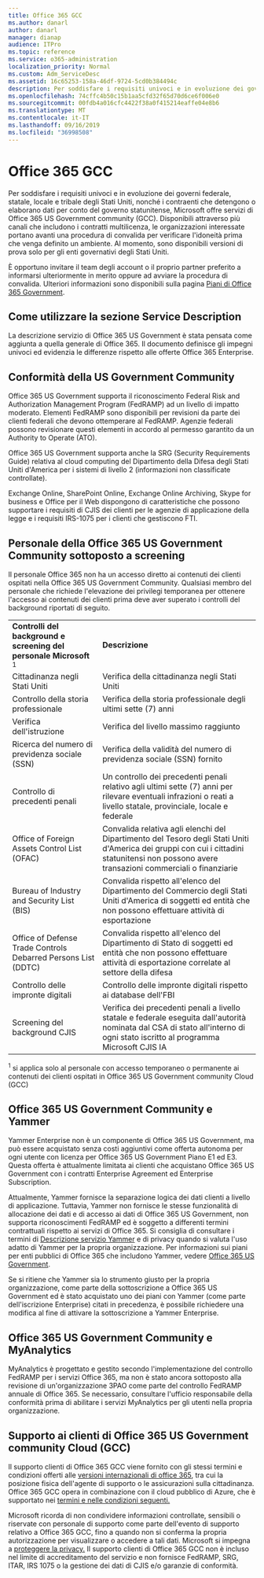 ```yaml
---
title: Office 365 GCC
ms.author: danarl
author: danarl
manager: dianap
audience: ITPro
ms.topic: reference
ms.service: o365-administration
localization_priority: Normal
ms.custom: Adm_ServiceDesc
ms.assetid: 16c65253-158a-46df-9724-5cd0b384494c
description: Per soddisfare i requisiti univoci e in evoluzione dei governi federale, statale, locale e tribale degli Stati Uniti, nonché i contraenti che detengono o elaborano dati per conto del governo statunitense, Microsoft offre servizi di Office 365 US Government community (GCC). Disponibili attraverso più canali che includono i contratti multilicenza, le organizzazioni interessate portano avanti una procedura di convalida per verificare l'idoneità prima che venga definito un ambiente. Al momento, sono disponibili versioni di prova solo per gli enti governativi degli Stati Uniti.
ms.openlocfilehash: 74cffc4b50c15b1aa5cfd32f65d70d6ce6f006e0
ms.sourcegitcommit: 00fdb4a016cfc4422f38a0f415214eaffe04e8b6
ms.translationtype: MT
ms.contentlocale: it-IT
ms.lasthandoff: 09/16/2019
ms.locfileid: "36998508"
---
```

# <a name="office-365-gcc"></a>Office 365 GCC

Per soddisfare i requisiti univoci e in evoluzione dei governi federale, statale, locale e tribale degli Stati Uniti, nonché i contraenti che detengono o elaborano dati per conto del governo statunitense, Microsoft offre servizi di Office 365 US Government community (GCC). Disponibili attraverso più canali che includono i contratti multilicenza, le organizzazioni interessate portano avanti una procedura di convalida per verificare l'idoneità prima che venga definito un ambiente. Al momento, sono disponibili versioni di prova solo per gli enti governativi degli Stati Uniti. 
  
È opportuno invitare il team degli account o il proprio partner preferito a informarsi ulteriormente in merito oppure ad avviare la procedura di convalida. Ulteriori informazioni sono disponibili sulla pagina [Piani di Office 365 Government](https://products.office.com/en-us/government/compare-office-365-government-plans). 
  
## <a name="how-to-use-this-service-description-section"></a>Come utilizzare la sezione Service Description

La descrizione servizio di Office 365 US Government è stata pensata come aggiunta a quella generale di Office 365. Il documento definisce gli impegni univoci ed evidenzia le differenze rispetto alle offerte Office 365 Enterprise.
  
## <a name="us-government-community-compliance"></a>Conformità della US Government Community

Office 365 US Government supporta il riconoscimento Federal Risk and Authorization Management Program (FedRAMP) ad un livello di impatto moderato. Elementi FedRAMP sono disponibili per revisioni da parte dei clienti federali che devono ottemperare al FedRAMP. Agenzie federali possono revisionare questi elementi in accordo al permesso garantito da un Authority to Operate (ATO).
  
Office 365 US Government supporta anche la SRG (Security Requirements Guide) relativa al cloud computing del Dipartimento della Difesa degli Stati Uniti d'America per i sistemi di livello 2 (informazioni non classificate controllate). 
  
Exchange Online, SharePoint Online, Exchange Online Archiving, Skype for business e Office per il Web dispongono di caratteristiche che possono supportare i requisiti di CJIS dei clienti per le agenzie di applicazione della legge e i requisiti IRS-1075 per i clienti che gestiscono FTI.
  
## <a name="office-365-us-government-community-screened-personnel"></a>Personale della Office 365 US Government Community sottoposto a screening

Il personale Office 365 non ha un accesso diretto ai contenuti dei clienti ospitati nella Office 365 US Government Community. Qualsiasi membro del personale che richiede l'elevazione dei privilegi temporanea per ottenere l'accesso ai contenuti dei clienti prima deve aver superato i controlli del background riportati di seguito. 
  
|||
|:-----|:-----|
|**Controlli del background e screening del personale Microsoft** <sup>1</sup> <br/> |**Descrizione** <br/> |
|Cittadinanza negli Stati Uniti  <br/> |Verifica della cittadinanza negli Stati Uniti  <br/> |
|Controllo della storia professionale  <br/> |Verifica della storia professionale degli ultimi sette (7) anni  <br/> |
|Verifica dell'istruzione  <br/> |Verifica del livello massimo raggiunto  <br/> |
|Ricerca del numero di previdenza sociale (SSN)  <br/> |Verifica della validità del numero di previdenza sociale (SSN) fornito  <br/> |
|Controllo di precedenti penali  <br/> |Un controllo dei precedenti penali relativo agli ultimi sette (7) anni per rilevare eventuali infrazioni o reati a livello statale, provinciale, locale e federale  <br/> |
|Office of Foreign Assets Control List (OFAC)  <br/> |Convalida relativa agli elenchi del Dipartimento del Tesoro degli Stati Uniti d'America dei gruppi con cui i cittadini statunitensi non possono avere transazioni commerciali o finanziarie  <br/> |
|Bureau of Industry and Security List (BIS)  <br/> |Convalida rispetto all'elenco del Dipartimento del Commercio degli Stati Uniti d'America di soggetti ed entità che non possono effettuare attività di esportazione  <br/> |
|Office of Defense Trade Controls Debarred Persons List (DDTC)  <br/> |Convalida rispetto all'elenco del Dipartimento di Stato di soggetti ed entità che non possono effettuare attività di esportazione correlate al settore della difesa  <br/> |
|Controllo delle impronte digitali  <br/> |Controllo delle impronte digitali rispetto ai database dell'FBI  <br/> |
|Screening del background CJIS  <br/> |Verifica dei precedenti penali a livello statale e federale eseguita dall'autorità nominata dal CSA di stato all'interno di ogni stato iscritto al programma Microsoft CJIS IA  <br/> |

<sup>1</sup> si applica solo al personale con accesso temporaneo o permanente ai contenuti dei clienti ospitati in Office 365 US Government community Cloud (GCC)  
## <a name="office-365-us-government-community-and-yammer"></a>Office 365 US Government Community e Yammer

Yammer Enterprise non è un componente di Office 365 US Government, ma può essere acquistato senza costi aggiuntivi come offerta autonoma per ogni utente con licenza per Office 365 US Government Piano E1 ed E3. Questa offerta è attualmente limitata ai clienti che acquistano Office 365 US Government con i contratti Enterprise Agreement ed Enterprise Subscription. 
  
Attualmente, Yammer fornisce la separazione logica dei dati clienti a livello di applicazione. Tuttavia, Yammer non fornisce le stesse funzionalità di allocazione dei dati e di accesso ai dati di Office 365 US Government, non supporta riconoscimenti FedRAMP ed è soggetto a differenti termini contrattuali rispetto ai servizi di Office 365. Si consiglia di consultare i termini di [Descrizione servizio Yammer](../../yammer-service-description/yammer-service-description.md) e di privacy quando si valuta l'uso adatto di Yammer per la propria organizzazione. Per informazioni sui piani per enti pubblici di Office 365 che includono Yammer, vedere [Office 365 US Government](office-365-us-government.md).
  
Se si ritiene che Yammer sia lo strumento giusto per la propria organizzazione, come parte della sottoscrizione a Office 365 US Government ed è stato acquistato uno dei piani con Yammer (come parte dell'iscrizione Enterprise) citati in precedenza, è possibile richiedere una modifica al fine di attivare la sottoscrizione a Yammer Enterprise.
  
## <a name="office-365-us-government-community-and-myanalytics"></a>Office 365 US Government Community e MyAnalytics

MyAnalytics è progettato e gestito secondo l'implementazione del controllo FedRAMP per i servizi Office 365, ma non è stato ancora sottoposto alla revisione di un'organizzazione 3PAO come parte del controllo FedRAMP annuale di Office 365. Se necessario, consultare l'ufficio responsabile della conformità prima di abilitare i servizi MyAnalytics per gli utenti nella propria organizzazione.
  
## <a name="office-365-us-government-community-cloud-gcc-customer-support"></a>Supporto ai clienti di Office 365 US Government community Cloud (GCC)

Il supporto clienti di Office 365 GCC viene fornito con gli stessi termini e condizioni offerti alle [versioni internazionali di office 365](https://docs.microsoft.com/en-us/office365/servicedescriptions/office-365-platform-service-description/support 
), tra cui la posizione fisica dell'agente di supporto o le assicurazioni sulla cittadinanza. Office 365 GCC opera in combinazione con il cloud pubblico di Azure, che è supportato nei [termini e nelle condizioni seguenti.](https://azure.microsoft.com/en-us/support/plans/)

Microsoft ricorda di non condividere informazioni controllate, sensibili o riservate con personale di supporto come parte dell'evento di supporto relativo a Office 365 GCC, fino a quando non si conferma la propria autorizzazione per visualizzare o accedere a tali dati. Microsoft si impegna a [proteggere la privacy.](https://privacy.microsoft.com/en-US/privacystatement ) Il supporto clienti di Office 365 GCC non è incluso nel limite di accreditamento del servizio e non fornisce FedRAMP, SRG, ITAR, IRS 1075 o la gestione dei dati di CJIS e/o garanzie di conformità.
